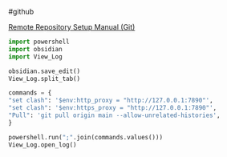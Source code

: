 #github 

[Remote Repository Setup Manual (Git)](Remote%20Repository%20Setup%20Manual%20(Git).md)

```python
import powershell
import obsidian
import View_Log

obsidian.save_edit()
View_Log.split_tab()

commands = {
"set clash": '$env:http_proxy = "http://127.0.0.1:7890"',
"set clash": '$env:https_proxy = "http://127.0.0.1:7890"',
"Pull": 'git pull origin main --allow-unrelated-histories',
}

powershell.run(";".join(commands.values()))
View_Log.open_log()
```
